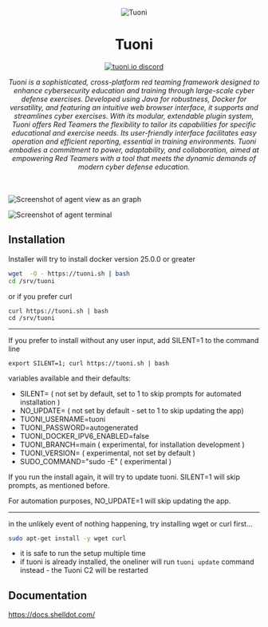 <!-- markdownlint-configure-file {
  "MD013": {
    "code_blocks": false,
    "tables": false
  },
  "MD033": false,
  "MD041": false
} -->
<br /><br />
<div align="center">
<img src="assets/icon.png" alt="Tuoni"/>
  <br />
<h1>Tuoni</h1>

[![tuoni.io discord](https://discordapp.com/api/guilds/1215648074681294918/widget.png?style=shield)](https://discord.gg/fd8caSs8Vj)


  
<i align="center">
Tuoni is a sophisticated, cross-platform red teaming framework designed to enhance cybersecurity education and training through large-scale cyber defense exercises. Developed using Java for robustness, Docker for versatility, and featuring an intuitive web browser interface, it supports and streamlines cyber exercises. With its modular, extendable plugin system, Tuoni offers Red Teamers the flexibility to tailor its capabilities for specific educational and exercise needs. Its user-friendly interface facilitates easy operation and efficient reporting, essential in training environments. Tuoni embodies a commitment to power, adaptability, and collaboration, aimed at empowering Red Teamers with a tool that meets the dynamic demands of modern cyber defense education.
  </i>
  </div>
<br/><br/>

![Screenshot of agent view as an graph](assets/Screenshot1.png)

![Screenshot of agent terminal](assets/Screenshot3.png)

## Installation

Installer will try to install docker version 25.0.0 or greater

```bash
wget  -O - https://tuoni.sh | bash
cd /srv/tuoni
```
or if you prefer curl
```
curl https://tuoni.sh | bash
cd /srv/tuoni
```

---

If you prefer to install without any user input, add SILENT=1 to the command line
```
export SILENT=1; curl https://tuoni.sh | bash
```
variables available and their defaults:
- SILENT= ( not set by default, set to 1 to skip prompts for automated installation )
- NO_UPDATE= ( not set by default - set to 1 to skip updating the app)
- TUONI_USERNAME=tuoni
- TUONI_PASSWORD=autogenerated
- TUONI_DOCKER_IPV6_ENABLED=false
- TUONI_BRANCH=main       ( experimental, for installation development )
- TUONI_VERSION=          ( experimental, not set by default )
- SUDO_COMMAND="sudo -E"  ( experimental )

If you run the install again, it will try to update tuoni. SILENT=1 will skip prompts, as mentioned before.

For automation purposes, NO_UPDATE=1 will skip updating the app.

---

in the unlikely event of nothing happening, try installing wget or curl first...
```bash
sudo apt-get install -y wget curl
```

- it is safe to run the setup multiple time
- if tuoni is already installed, the oneliner will run `tuoni update` command instead - the Tuoni C2 will be restarted

## Documentation
https://docs.shelldot.com/
